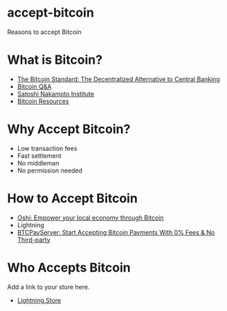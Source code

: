 # accept-bitcoin

Reasons to accept Bitcoin

# What is Bitcoin?

- [The Bitcoin Standard: The Decentralized Alternative to Central Banking](https://saifedean.com/thebitcoinstandard/)
- [Bitcoin Q&A](https://bitcoiner.guide/qna/)
- [Satoshi Nakamoto Institute](https://nakamotoinstitute.org)
- [Bitcoin Resources](https://bitcoin-resources.com)

# Why Accept Bitcoin?

- Low transaction fees
- Fast settlement
- No middleman
- No permission needed

# How to Accept Bitcoin

- [Oshi: Empower your local economy through Bitcoin](https://www.oshiapp.com)
- Lightning
- [BTCPayServer: Start Accepting Bitcoin Payments With 0% Fees & No Third-party](http://btcpayserver.org)

# Who Accepts Bitcoin

Add a link to your store here.

- [Lightning.Store](https://lightning.store)
